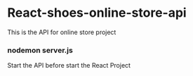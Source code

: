 # React-shoes-online-store-api
This is the API for online store project

### nodemon server.js

Start the API before start the React Project


